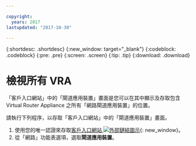 ```yaml
---

copyright:
  years: 2017
lastupdated: "2017-10-30"

---
```


{:shortdesc: .shortdesc}
{:new_window: target="_blank"}
{:codeblock: .codeblock}
{:pre: .pre}
{:screen: .screen}
{:tip: .tip}
{:download: .download}

# 檢視所有 VRA

「客戶入口網站」中的「閘道應用裝置」畫面是您可以在其中顯示及存取包含 Virtual Router Appliance 之所有「網路閘道應用裝置」的位置。  

請執行下列程序，以存取「客戶入口網站」中的「閘道應用裝置」畫面。

1. 使用您的唯一認證來存取[客戶入口網站 ![外部鏈結圖示](../../icons/launch-glyph.svg "外部鏈結圖示")](https://control.softlayer.com/){: new_window}。
2. 從「網路」功能表選項，選取**閘道應用裝置**。
